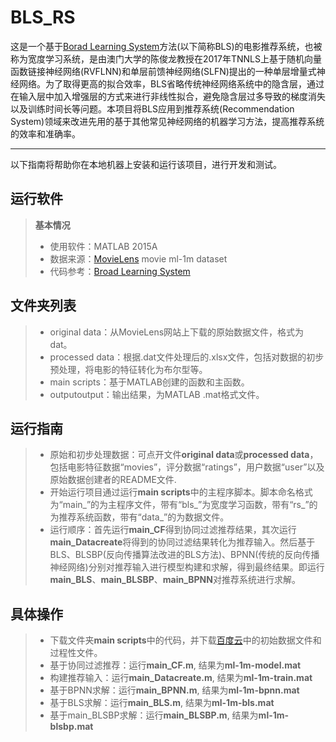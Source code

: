BLS_RS
===================

这是一个基于[Borad Learning System](https://ieeexplore.ieee.org/document/7987745)方法(以下简称BLS)的电影推荐系统，也被称为宽度学习系统，是由澳门大学的陈俊龙教授在2017年TNNLS上基于随机向量函数链接神经网络(RVFLNN)和单层前馈神经网络(SLFN)提出的一种单层增量式神经网络。为了取得更高的拟合效率，BLS省略传统神经网络系统中的隐含层，通过在输入层中加入增强层的方式来进行非线性拟合，避免隐含层过多导致的梯度消失以及训练时间长等问题。本项目将BLS应用到推荐系统(Recommendation System)领域来改进先用的基于其他常见神经网络的机器学习方法，提高推荐系统的效率和准确率。


----------
以下指南将帮助你在本地机器上安装和运行该项目，进行开发和测试。


运行软件
-------------
> **基本情况**
> - 使用软件：MATLAB 2015A
> - 数据来源：[MovieLens](https://movielens.org/) movie ml-1m dataset
> - 代码参考：[Broad Learning System](https://github.com/jash-git/Broad-Learning-System-MATLAB)


文件夹列表
-------------
> - original data：从MovieLens网站上下载的原始数据文件，格式为dat。
> - processed data：根据.dat文件处理后的.xlsx文件，包括对数据的初步预处理，将电影的特征转化为布尔型等。
> - main scripts：基于MATLAB创建的函数和主函数。
> - outputoutput：输出结果，为MATLAB .mat格式文件。

运行指南
-------------
> - 原始和初步处理数据：可点开文件**original data**或**processed data**，包括电影特征数据“movies”，评分数据“ratings”，用户数据“user”以及原始数据创建者的README文件.
> - 开始运行项目通过运行**main scripts**中的主程序脚本。脚本命名格式为“main_”的为主程序文件，带有“bls_”为宽度学习函数，带有“rs_”的为推荐系统函数，带有“data_”的为数据文件。
> - 运行顺序：首先运行**main_CF**得到协同过滤推荐结果，其次运行**main_Datacreate**将得到的协同过滤结果转化为推荐输入。然后基于BLS、BLSBP(反向传播算法改进的BLS方法)、BPNN(传统的反向传播神经网络)分别对推荐输入进行模型构建和求解，得到最终结果。即运行**main_BLS**、**main_BLSBP**、**main_BPNN**对推荐系统进行求解。


具体操作
-------------
> - 下载文件夹**main scripts**中的代码，并下载[百度云](https://pan.baidu.com/s/1uFrPphDcEys588-iojfkkA)中的初始数据文件和过程性文件。
> - 基于协同过滤推荐：运行**main_CF.m**, 结果为**ml-1m-model.mat**
> - 构建推荐输入：运行**main_Datacreate.m**, 结果为**ml-1m-train.mat**
> - 基于BPNN求解：运行**main_BPNN.m**, 结果为**ml-1m-bpnn.mat**
> - 基于BLS求解：运行**main_BLS.m**, 结果为**ml-1m-bls.mat**
> - 基于main_BLSBP求解：运行**main_BLSBP.m**, 结果为**ml-1m-blsbp.mat**
